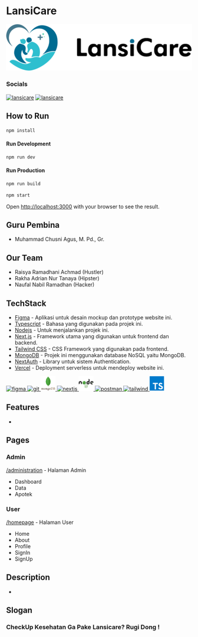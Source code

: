 # LansiCare

![Lansicare Logo](https://github.com/naufalnrsmitter20/lansicare-health/blob/Production/public/logo-baru.png?raw=true)

### Socials

<a href="https://www.instagram.com/lansicare/" target="blank"><img align="center" src="https://raw.githubusercontent.com/rahuldkjain/github-profile-readme-generator/master/src/images/icons/Social/instagram.svg" alt="lansicare" height="30" width="40" /></a>
<a href="https://www.youtube.com/@InnoSync_Production" target="blank"><img align="center" src="https://raw.githubusercontent.com/rahuldkjain/github-profile-readme-generator/master/src/images/icons/Social/youtube.svg" alt="lansicare" height="30" width="40" /></a>

## How to Run

```sh
npm install
```

#### Run Development

```sh
npm run dev
```

#### Run Production

```sh
npm run build
```

```sh
npm start
```

Open [http://localhost:3000](http://localhost:3000) with your browser to see the result.

## Guru Pembina

- Muhammad Chusni Agus, M. Pd., Gr.

## Our Team

- Raisya Ramadhani Achmad (Hustler)
- Rakha Adrian Nur Tanaya (Hipster)
- Naufal Nabil Ramadhan (Hacker)

## TechStack

- [Figma](https://figma.com/) - Aplikasi untuk desain mockup dan prototype website ini.
- [Typescript](https://www.typescriptlang.org/docs/) - Bahasa yang digunakan pada projek ini.
- [Nodejs](https://nodejs.org/) - Untuk menjalankan projek ini.
- [Next.js](https://nextjs.org/) - Framework utama yang digunakan untuk frontend dan backend.
- [Tailwind CSS](https://tailwindcss.com/) - CSS Framework yang digunakan pada frontend.
- [MongoDB](https://www.mongodb.com/) - Projek ini menggunakan database NoSQL yaitu MongoDB.
- [NextAuth](https://next-auth.js.org/) - Library untuk sistem Authentication.
- [Vercel](https://vercel.com) - Deployment serverless untuk mendeploy website ini.

<a href="https://www.figma.com/" target="_blank" rel="noreferrer"> <img src="https://www.vectorlogo.zone/logos/figma/figma-icon.svg" alt="figma" width="40" height="40"/> </a> <a href="https://git-scm.com/" target="_blank" rel="noreferrer"> <img src="https://www.vectorlogo.zone/logos/git-scm/git-scm-icon.svg" alt="git" width="40" height="40"/> </a> <a href="https://www.mongodb.com/" target="_blank" rel="noreferrer"> <img src="https://raw.githubusercontent.com/devicons/devicon/master/icons/mongodb/mongodb-original-wordmark.svg" alt="mongodb" width="40" height="40"/> </a> <a href="https://nextjs.org/" target="_blank" rel="noreferrer"> <img src="https://cdn.worldvectorlogo.com/logos/nextjs-2.svg" alt="nextjs" width="40" height="40"/> </a> <a href="https://nodejs.org" target="_blank" rel="noreferrer"> <img src="https://raw.githubusercontent.com/devicons/devicon/master/icons/nodejs/nodejs-original-wordmark.svg" alt="nodejs" width="40" height="40"/> </a> <a href="https://postman.com" target="_blank" rel="noreferrer"> <img src="https://www.vectorlogo.zone/logos/getpostman/getpostman-icon.svg" alt="postman" width="40" height="40"/> </a> <a href="https://tailwindcss.com/" target="_blank" rel="noreferrer"> <img src="https://www.vectorlogo.zone/logos/tailwindcss/tailwindcss-icon.svg" alt="tailwind" width="40" height="40"/> </a> <a href="https://www.typescriptlang.org/" target="_blank" rel="noreferrer"> <img src="https://raw.githubusercontent.com/devicons/devicon/master/icons/typescript/typescript-original.svg" alt="typescript" width="40" height="40"/> </a> </p>

## Features

-

## Pages

### Admin

[/administration](https://lansicare-health.vercel.app/administration) - Halaman Admin

- Dashboard
- Data
- Apotek

### User

[/homepage](lansicare-health.vercel.app) - Halaman User

- Home
- About
- Profile
- SignIn
- SignUp

## Description

-

## Slogan

### CheckUp Kesehatan Ga Pake Lansicare? Rugi Dong !
